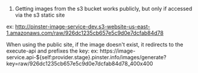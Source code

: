 1. Getting images from the s3 bucket works publicly, but only if accessed via the s3 static site 

ex: http://pinster-image-service-dev.s3-website-us-east-1.amazonaws.com/raw/926dc1235cb657e5c9d0e7dcfab84d78

When using the public site, if the image doesn't exist, it redirects to the execute-api and prefixes the key:
ex: https://image-service.api-${self:provider.stage}.pinster.info/images/generate?key=raw/926dc1235cb657e5c9d0e7dcfab84d78_400x400
